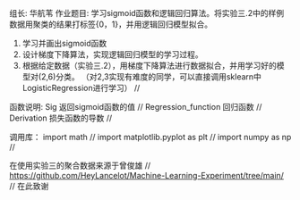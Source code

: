 组长: 华航苇
作业题目: 学习sigmoid函数和逻辑回归算法。将实验三.2中的样例数据用聚类的结果打标签{0，1}，并用逻辑回归模型拟合。
1. 学习并画出sigmoid函数
2. 设计梯度下降算法，实现逻辑回归模型的学习过程。
3. 根据给定数据（实验三.2），用梯度下降算法进行数据拟合，并用学习好的模型对(2,6)分类。
（对2,3实现有难度的同学，可以直接调用sklearn中LogisticRegression进行学习）
//

函数说明:
	Sig  返回sigmoid函数的值  //
	Regression_function 回归函数	//
	Derivation 损失函数的导数	//
	
调用库：
import math			//
import matplotlib.pyplot as plt	//
import numpy as np	//

在使用实验三的聚合数据来源于曾俊雄 //
https://github.com/HeyLancelot/Machine-Learning-Experiment/tree/main/   //
在此致谢